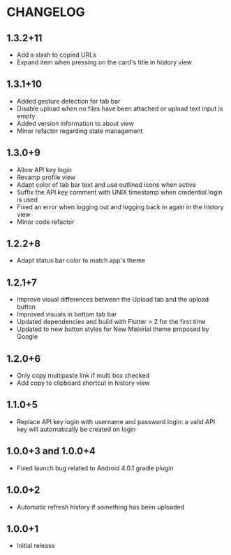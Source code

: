 # CHANGELOG

## 1.3.2+11
* Add a slash to copied URLs
* Expand item when pressing on the card's title in history view

## 1.3.1+10
* Added gesture detection for tab bar
* Disable upload when no files have been attached or upload text input is empty
* Added version information to about view
* Minor refactor regarding state management

## 1.3.0+9
* Allow API key login
* Revamp profile view
* Adapt color of tab bar text and use outlined icons when active
* Suffix the API key comment with UNIX timestamp when credential login is used
* Fixed an error when logging out and logging back in again in the history view
* Minor code refactor

## 1.2.2+8
* Adapt status bar color to match app's theme

## 1.2.1+7
* Improve visual differences between the Upload tab and the upload button
* Improved visuals in bottom tab bar
* Updated dependencies and build with Flutter > 2 for the first time
* Updated to new button styles for New Material theme proposed by Google

## 1.2.0+6
* Only copy multipaste link if multi box checked
* Add copy to clipboard shortcut in history view

## 1.1.0+5
* Replace API key login with username and password login: a valid API key will automatically be created on login

## 1.0.0+3 and 1.0.0+4 
* Fixed launch bug related to Android 4.0.1 gradle plugin

## 1.0.0+2
* Automatic refresh history if something has been uploaded

## 1.0.0+1
* Initial release